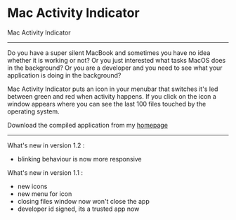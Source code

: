 # Mac Activity Indicator

Mac Activity Indicator

---

Do you have a super silent MacBook and sometimes you have no idea whether it is working or not? 
Or you just interested what tasks MacOS does in the background? 
Or you are a developer and you need to see what your application is doing in the background?

Mac Activity Indicator puts an icon in your menubar that switches it's led between green and red when activity happens. 
If you click on the icon a window appears where you can see the last 100 files touched by the operating system.

Download the compiled application from my [homepage](http://milgra.com/macos-activity-indicator.html)

---

What's new in version 1.2 :

- blinking behaviour is now more responsive

What's new in version 1.1 :

- new icons
- new menu for icon
- closing files window now won't close the app
- developer id signed, its a trusted app now

